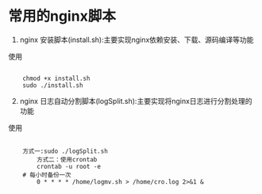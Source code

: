 # 常用的nginx脚本

1. nginx 安装脚本(install.sh):主要实现nginx依赖安装、下载、源码编译等功能

使用

~~~

	chmod +x install.sh
	sudo ./install.sh

~~~

2. nginx 日志自动分割脚本(logSplit.sh):主要实现将nginx日志进行分割处理的功能

使用

~~~

	方式一:sudo ./logSplit.sh
        方式二：使用crontab 
        crontab -u root -e
	# 每小时备份一次
        0 * * * * /home/logmv.sh > /home/cro.log 2>&1 & 

~~~

